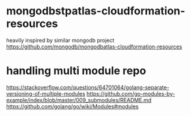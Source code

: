 # mongodbstpatlas-cloudformation-resources

heavily inspired by similar mongodb project
https://github.com/mongodb/mongodbatlas-cloudformation-resources

# handling multi module repo

https://stackoverflow.com/questions/64701064/golang-separate-versioning-of-multiple-modules
https://github.com/go-modules-by-example/index/blob/master/009_submodules/README.md
https://github.com/golang/go/wiki/Modules#modules
